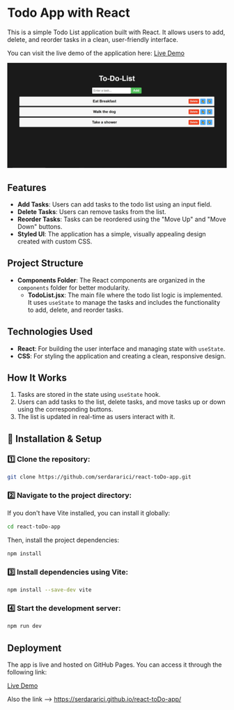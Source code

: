 # Todo App with React

This is a simple Todo List application built with React. It allows users to add, delete, and reorder tasks in a clean, user-friendly interface.

You can visit the live demo of the application here: [Live Demo](https://serdararici.github.io/react-toDo-app/)

![ToDo App](https://github.com/serdararici/react-toDo-app/blob/main/Ekran%20Al%C4%B1nt%C4%B1s%C4%B1.JPG)

## Features

- **Add Tasks**: Users can add tasks to the todo list using an input field.
- **Delete Tasks**: Users can remove tasks from the list.
- **Reorder Tasks**: Tasks can be reordered using the "Move Up" and "Move Down" buttons.
- **Styled UI**: The application has a simple, visually appealing design created with custom CSS.

## Project Structure

- **Components Folder**: The React components are organized in the `components` folder for better modularity.
  - **TodoList.jsx**: The main file where the todo list logic is implemented. It uses `useState` to manage the tasks and includes the functionality to add, delete, and reorder tasks.

## Technologies Used

- **React**: For building the user interface and managing state with `useState`.
- **CSS**: For styling the application and creating a clean, responsive design.

## How It Works

1. Tasks are stored in the state using `useState` hook.
2. Users can add tasks to the list, delete tasks, and move tasks up or down using the corresponding buttons.
3. The list is updated in real-time as users interact with it.

## 🚀 Installation & Setup

### 1️⃣ Clone the repository:
```bash
git clone https://github.com/serdararici/react-toDo-app.git
```

### 2️⃣  Navigate to the project directory:
If you don't have Vite installed, you can install it globally:
```bash
cd react-toDo-app
```

Then, install the project dependencies:
```bash
npm install
```

### 3️⃣  Install dependencies using Vite:
```bash
npm install --save-dev vite
```

### 4️⃣ Start the development server:
```bash
npm run dev
```


## Deployment

The app is live and hosted on GitHub Pages. You can access it through the following link:

[Live Demo](https://serdararici.github.io/react-toDo-app/)

Also the link --> https://serdararici.github.io/react-toDo-app/
